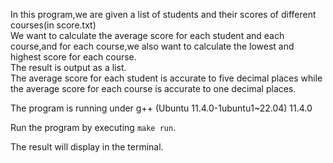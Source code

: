 In this program,we are given a list of students and their scores of different courses(in score.txt)  
We want to calculate the average score for each student and each course,and for each course,we also want to calculate the lowest and highest score for each course.  
The result is output as a list.   
The average score for each student is accurate to five decimal places while the average score for each course is accurate to one decimal places.  
  
The program is running under g++ (Ubuntu 11.4.0-1ubuntu1~22.04) 11.4.0  

Run the program by executing `make run`.  
  
The result will display in the terminal.

